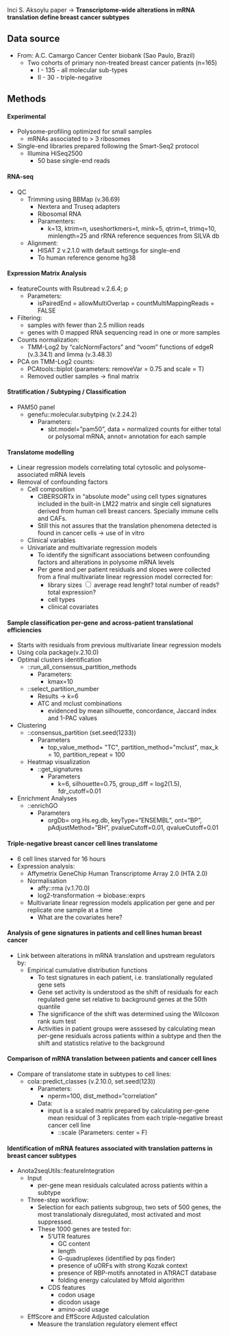 Inci S. Aksoylu paper -> **Transcriptome-wide alterations in mRNA translation define breast cancer subtypes**

## Data source
* From: A.C. Camargo Cancer Center biobank (Sao Paulo, Brazil)
	* Two cohorts of primary non-treated breast cancer patients  (n=165)
		* I - 135 - all molecular sub-types
		* II - 30 - triple-negative 
## Methods
#### Experimental
* Polysome-profiling optimized for small samples
	* mRNAs associated to > 3 ribosomes
* Single-end libraries prepared following the Smart-Seq2 protocol
	* Illumina HiSeq2500
		* 50 base single-end reads
#### RNA-seq
* QC
	* Trimming using BBMap (v.36.69)
		* Nextera and Truseq adapters
		* Ribosomal RNA 
		* Paramenters:
			* k=13, ktrim=n, useshortkmers=t, mink=5, qtrim=t, trimq=10, minlength=25 and rRNA reference sequences from SILVA db
	* Alignment:
		* HISAT 2 v.2.1.0 with default settings for single-end
		* To human reference genome hg38
#### Expression Matrix Analysis
* featureCounts with Rsubread v.2.6.4; p
	* Parameters: 
		* isPairedEnd = allowMultiOverlap = countMultiMappingReads = FALSE
* Filtering:
	* samples with fewer than 2.5 million reads
	* genes with 0 mapped RNA sequencing read in one or more samples 
* Counts normalization:
	* TMM-Log2 by “calcNormFactors” and “voom” functions of edgeR (v.3.34.1) and limma (v.3.48.3)
* PCA on TMM-Log2 counts:
	* PCAtools::biplot (parameters: removeVar = 0.75 and scale = T)
	* Removed outlier samples -> final matrix 
#### Stratification / Subtyping / Classification

* PAM50 panel 
	* genefu::molecular.subytping (v.2.24.2) 
		* Parameters: 
			* sbt.model=”pam50”, data = normalized counts for either total or polysomal mRNA, annot= annotation for each sample
#### Translatome modelling
* Linear regression models correlating total cytosolic and polysome-associated mRNA levels
* Removal of confounding factors
	* Cell composition
		* CIBERSORTx in “absolute mode” using cell types signatures included in the built-in LM22 matrix and single cell signatures derived from human cell breast cancers. Specially immune cells and CAFs.
		* Still this not assures that the translation phenomena detected is found in cancer cells -> use of in vitro
	* Clinical variables
	* Univariate and multivariate regression models
		* To identify the significant associations between confounding factors and alterations in polysome mRNA levels
		* Per gene and per patient residuals and slopes were collected from a final multivariate linear regression model corrected for:
			* <label class="ob-comment" title="" style=""> library sizes <input type="checkbox"> <span style=""> average read lenght? total number of reads? total expression? </span></label>
			* cell types
			* clinical covariates
#### Sample classification per-gene and across-patient translational efficiencies

* Starts with residuals from previous multivariate linear regression models
* Using cola package(v.2.10.0)
* Optimal clusters identification
	* ::run_all_consensus_partition_methods 
		* Parameters:
			* kmax=10 
	* ::select_partition_number
		* Results -> k=6   
		* ATC and mclust combinations
			* evidenced by mean silhouette, concordance, Jaccard index and 1-PAC values
* Clustering
	* ::consensus_partition (set.seed(1233))
		* Parameters
			* top_value_method= "TC", partition_method="mclust", max_k = 10, partition_repeat = 100
	* Heatmap visualization
		* ::get_signatures
			* Parameters
				* k=6, silhouette=0.75, group_diff = log2(1.5), fdr_cutoff=0.01
* Enrichment Analyses
	* ::enrichGO 
		* Parameters
			* orgDb= org.Hs.eg.db, keyType=“ENSEMBL”, ont=”BP”, pAdjustMethod=”BH”, pvalueCutoff=0.01, qvalueCutoff=0.01
#### Triple-negative breast cancer cell lines translatome
* 6 cell lines starved for 16 hours
* Expression analysis:
	* Affymetrix GeneChip Human Transcriptome Array 2.0 (HTA 2.0)
	* Normalisation
		* affy::rma (v.1.70.0)
		* log2-transformation -> biobase::exprs
	* Multivariate linear regression models application per gene and per replicate one sample at a time
		* What are the covariates here?
#### Analysis of gene signatures in patients and cell lines human breast cancer
* Link between alterations in mRNA translation and upstream regulators by: 
	* Empirical cumulative distribution functions
		* To test signatures in each patient, i.e. translationally regulated gene sets
		* Gene set activity is understood as the shift of residuals for each regulated gene set relative to background genes at the 50th quantile
		* The significance of the shift was determined using the Wilcoxon rank sum test
		* Activities in patient groups were asssesed by calculating mean per-gene residuals across patients within a subtype and then the shift and statistics relative to the background
#### Comparison of mRNA translation between patients and cancer cell lines

* Compare of translatome state in subtypes to cell lines:
	* cola::predict_classes (v.2.10.0, set.seed(123))
		* Parameters: 
			* nperm=100, dist_method=”correlation”
		* Data:
			* input is a scaled matrix prepared by calculating per-gene mean residual of 3 replicates from each triple-negative breast cancer cell line
				* ::scale (Parameters: center = F)
#### Identification of mRNA features associated with translation patterns in breast cancer subtypes

* Anota2seqUtils::featureIntegration
	* Input
		* per-gene mean residuals calculated across patients within a subtype
	* Three-step workflow:
		* Selection for each patients subgroup, two sets of 500 genes, the  most translationaly disregulated, most activated and most suppressed. 
		* These 1000 genes are tested for: 
			* 5’UTR features
				* GC content 
				* length 
				* G-quadruplexes (identified by pqs finder) 
				* presence of uORFs with strong Kozak context
				* presence of RBP-motifs annotated in ATtRACT database 
				* folding energy calculated by Mfold algorithm  
			* CDS features
				* codon usage
				* dicodon usage
				* amino-acid usage
	* EffScore and EffScore Adjusted calculation
		*  Measure the translation regulatory element effect

